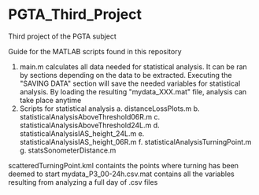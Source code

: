 # PGTA_Third_Project
Third project of the PGTA subject

Guide for the MATLAB scripts found in this repository
  1. main.m calculates all data needed for statistical analysis. It can be ran by sections depending on the data to be extracted.
       Executing the "SAVING DATA" section will save the needed variables for statistical analysis. By loading the resulting "mydata_XXX.mat" file, analysis can take place anytime
  2. Scripts for statistical analysis
      a. distanceLossPlots.m
      b. statisticalAnalysisAboveThreshold06R.m
      c. statisticalAnalysisAboveThreshold24L.m
      d. statisticalAnalysisIAS_height_24L.m
      e. statisticalAnalysisIAS_height_06R.m
      f. statisticalAnalysisTurningPoint.m
      g. statsSonometerDistance.m

scatteredTurningPoint.kml containts the points where turning has been deemed to start
mydata_P3_00-24h.csv.mat contains all the variables resulting from analyzing a full day of .csv files
